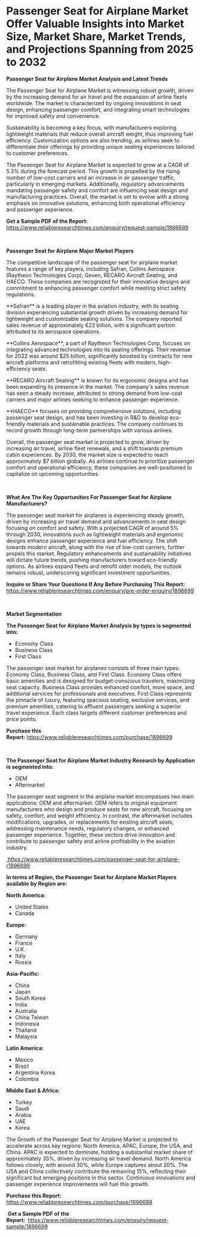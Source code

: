 <p><h1>Passenger Seat for Airplane Market Offer Valuable Insights into Market Size, Market Share, Market Trends, and Projections Spanning from 2025 to 2032</h1></p><p><strong>Passenger Seat for Airplane Market Analysis and Latest Trends</strong></p>
<p><p>The Passenger Seat for Airplane Market is witnessing robust growth, driven by the increasing demand for air travel and the expansion of airline fleets worldwide. The market is characterized by ongoing innovations in seat design, enhancing passenger comfort, and integrating smart technologies for improved safety and convenience. </p><p>Sustainability is becoming a key focus, with manufacturers exploring lightweight materials that reduce overall aircraft weight, thus improving fuel efficiency. Customization options are also trending, as airlines seek to differentiate their offerings by providing unique seating experiences tailored to customer preferences.</p><p>The Passenger Seat for Airplane Market is expected to grow at a CAGR of 5.3% during the forecast period. This growth is propelled by the rising number of low-cost carriers and an increase in air passenger traffic, particularly in emerging markets. Additionally, regulatory advancements mandating passenger safety and comfort are influencing seat design and manufacturing practices. Overall, the market is set to evolve with a strong emphasis on innovative solutions, enhancing both operational efficiency and passenger experience.</p></p>
<p><strong>Get a Sample PDF of the Report:&nbsp;</strong> <a href="https://www.reliableresearchtimes.com/enquiry/request-sample/1896699?utm_campaign=3210&utm_medium=2&utm_source=Github&utm_content=ia&utm_term=12042025&utm_id=passenger-seat-for-airplane">https://www.reliableresearchtimes.com/enquiry/request-sample/1896699</a></p>
<p>&nbsp;</p>
<p><strong>Passenger Seat for Airplane Major Market Players</strong></p>
<p><p>The competitive landscape of the passenger seat for airplane market features a range of key players, including Safran, Collins Aerospace (Raytheon Technologies Corp), Geven, RECARO Aircraft Seating, and HAECO. These companies are recognized for their innovative designs and commitment to enhancing passenger comfort while meeting strict safety regulations.</p><p>**Safran** is a leading player in the aviation industry, with its seating division experiencing substantial growth driven by increasing demand for lightweight and customizable seating solutions. The company reported sales revenue of approximately €22 billion, with a significant portion attributed to its aerospace operations.</p><p>**Collins Aerospace**, a part of Raytheon Technologies Corp, focuses on integrating advanced technologies into its seating offerings. Their revenue for 2022 was around $25 billion, significantly boosted by contracts for new aircraft platforms and retrofitting existing fleets with modern, high-efficiency seats.</p><p>**RECARO Aircraft Seating** is known for its ergonomic designs and has been expanding its presence in the market. The company's sales revenue has seen a steady increase, attributed to strong demand from low-cost carriers and major airlines seeking to enhance passenger experience.</p><p>**HAECO** focuses on providing comprehensive solutions, including passenger seat design, and has been investing in R&D to develop eco-friendly materials and sustainable practices. The company continues to record growth through long-term partnerships with various airlines.</p><p>Overall, the passenger seat market is projected to grow, driven by increasing air travel, airline fleet renewals, and a shift towards premium cabin experiences. By 2030, the market size is expected to reach approximately $7 billion globally. As airlines continue to prioritize passenger comfort and operational efficiency, these companies are well-positioned to capitalize on upcoming opportunities.</p></p>
<p>&nbsp;</p>
<p><strong>What Are The Key Opportunities For Passenger Seat for Airplane Manufacturers?</strong></p>
<p><p>The passenger seat market for airplanes is experiencing steady growth, driven by increasing air travel demand and advancements in seat design focusing on comfort and safety. With a projected CAGR of around 5% through 2030, innovations such as lightweight materials and ergonomic designs enhance passenger experience and fuel efficiency. The shift towards modern aircraft, along with the rise of low-cost carriers, further propels this market. Regulatory enhancements and sustainability initiatives will dictate future trends, pushing manufacturers toward eco-friendly options. As airlines expand fleets and retrofit older models, the outlook remains robust, underscoring significant investment opportunities.</p></p>
<p><strong>Inquire or Share Your Questions If Any Before Purchasing This Report:</strong> <a href="https://www.reliableresearchtimes.com/enquiry/pre-order-enquiry/1896699?utm_campaign=3210&utm_medium=2&utm_source=Github&utm_content=ia&utm_term=12042025&utm_id=passenger-seat-for-airplane">https://www.reliableresearchtimes.com/enquiry/pre-order-enquiry/1896699</a></p>
<p>&nbsp;</p>
<p><strong>Market Segmentation</strong></p>
<p><strong>The Passenger Seat for Airplane Market Analysis by types is segmented into:</strong></p>
<p><ul><li>Economy Class</li><li>Business Class</li><li>First Class</li></ul></p>
<p><p>The passenger seat market for airplanes consists of three main types: Economy Class, Business Class, and First Class. Economy Class offers basic amenities and is designed for budget-conscious travelers, maximizing seat capacity. Business Class provides enhanced comfort, more space, and additional services for professionals and executives. First Class represents the pinnacle of luxury, featuring spacious seating, exclusive services, and premium amenities, catering to affluent passengers seeking a superior travel experience. Each class targets different customer preferences and price points.</p></p>
<p><strong>Purchase this Report:&nbsp;</strong><a href="https://www.reliableresearchtimes.com/purchase/1896699?utm_campaign=3210&utm_medium=2&utm_source=Github&utm_content=ia&utm_term=12042025&utm_id=passenger-seat-for-airplane">https://www.reliableresearchtimes.com/purchase/1896699</a></p>
<p>&nbsp;</p>
<p><strong>The Passenger Seat for Airplane Market Industry Research by Application is segmented into:</strong></p>
<p><ul><li>OEM</li><li>Aftermarket</li></ul></p>
<p><p>The passenger seat segment in the airplane market encompasses two main applications: OEM and aftermarket. OEM refers to original equipment manufacturers who design and produce seats for new aircraft, focusing on safety, comfort, and weight efficiency. In contrast, the aftermarket includes modifications, upgrades, or replacements for existing aircraft seats, addressing maintenance needs, regulatory changes, or enhanced passenger experience. Together, these sectors drive innovation and contribute to passenger safety and airline profitability in the aviation industry.</p></p>
<p><a href="https://www.reliableresearchtimes.com/passenger-seat-for-airplane-r1896699?utm_campaign=3210&utm_medium=2&utm_source=Github&utm_content=ia&utm_term=12042025&utm_id=passenger-seat-for-airplane">&nbsp;https://www.reliableresearchtimes.com/passenger-seat-for-airplane-r1896699</a></p>
<p><strong>In terms of Region, the Passenger Seat for Airplane Market Players available by Region are:</strong></p>
<p>
    <p> <strong> North America: </strong>
        <ul>
            <li>United States</li>
            <li>Canada</li>
        </ul>
        </p> 
    <p> <strong> Europe: </strong>
        <ul>
            <li>Germany</li>
            <li>France</li>
            <li>U.K.</li>
            <li>Italy</li>
            <li>Russia</li>
        </ul>
        </p> 
    <p> <strong> Asia-Pacific: </strong>
        <ul>
            <li>China</li>
            <li>Japan</li>
            <li>South Korea</li>
            <li>India</li>
            <li>Australia</li>
            <li>China Taiwan</li>
            <li>Indonesia</li>
            <li>Thailand</li>
            <li>Malaysia</li>
        </ul>
        </p> 
    <p> <strong> Latin America: </strong>
        <ul>
            <li>Mexico</li>
            <li>Brazil</li>
            <li>Argentina Korea</li>
            <li>Colombia</li>
        </ul>
        </p> 
    <p> <strong> Middle East & Africa: </strong>
        <ul>
            <li>Turkey</li>
            <li>Saudi</li>
            <li>Arabia</li>
            <li>UAE</li>
            <li>Korea</li>
        </ul>
    </p>
    </p>
<p><p>The Growth of the Passenger Seat for Airplane Market is projected to accelerate across key regions: North America, APAC, Europe, the USA, and China. APAC is expected to dominate, holding a substantial market share of approximately 35%, driven by increasing air travel demand. North America follows closely, with around 30%, while Europe captures about 20%. The USA and China collectively contribute the remaining 15%, reflecting their significant but emerging positions in this sector. Continuous innovations and passenger experience improvements will fuel this growth.</p></p>
<p><strong>Purchase this Report: </strong><a href="https://www.reliableresearchtimes.com/purchase/1896699?utm_campaign=3210&utm_medium=2&utm_source=Github&utm_content=ia&utm_term=12042025&utm_id=passenger-seat-for-airplane">https://www.reliableresearchtimes.com/purchase/1896699</a></p>
<p>&nbsp;<strong>Get a Sample PDF of the Report:&nbsp;&nbsp;</strong><a href="https://www.reliableresearchtimes.com/enquiry/request-sample/1896699?utm_campaign=3210&utm_medium=2&utm_source=Github&utm_content=ia&utm_term=12042025&utm_id=passenger-seat-for-airplane">https://www.reliableresearchtimes.com/enquiry/request-sample/1896699</a></p>
<p><strong></strong></p>
<p><p></p><p></p><p></p></p>